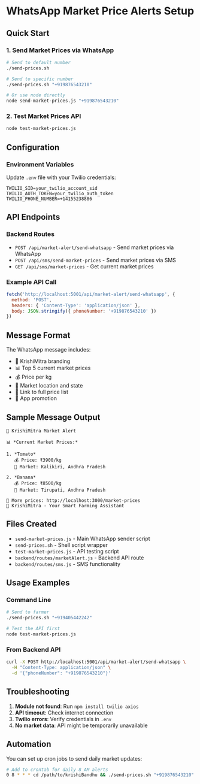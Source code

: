 # WhatsApp Market Price Alerts Setup

## Quick Start

### 1. Send Market Prices via WhatsApp
```bash
# Send to default number
./send-prices.sh

# Send to specific number
./send-prices.sh "+919876543210"

# Or use node directly
node send-market-prices.js "+919876543210"
```

### 2. Test Market Prices API
```bash
node test-market-prices.js
```

## Configuration

### Environment Variables
Update `.env` file with your Twilio credentials:
```
TWILIO_SID=your_twilio_account_sid
TWILIO_AUTH_TOKEN=your_twilio_auth_token
TWILIO_PHONE_NUMBER=+14155238886
```

## API Endpoints

### Backend Routes
- `POST /api/market-alert/send-whatsapp` - Send market prices via WhatsApp
- `POST /api/sms/send-market-prices` - Send market prices via SMS
- `GET /api/sms/market-prices` - Get current market prices

### Example API Call
```javascript
fetch('http://localhost:5001/api/market-alert/send-whatsapp', {
  method: 'POST',
  headers: { 'Content-Type': 'application/json' },
  body: JSON.stringify({ phoneNumber: '+919876543210' })
})
```

## Message Format

The WhatsApp message includes:
- 🌾 KrishiMitra branding
- 📊 Top 5 current market prices
- 💰 Price per kg
- 📍 Market location and state
- 🔗 Link to full price list
- 📱 App promotion

## Sample Message Output
```
🌾 KrishiMitra Market Alert

📊 *Current Market Prices:*

1. *Tomato*
   💰 Price: ₹3900/kg
   📍 Market: Kalikiri, Andhra Pradesh

2. *Banana*
   💰 Price: ₹8500/kg
   📍 Market: Tirupati, Andhra Pradesh

🔗 More prices: http://localhost:3000/market-prices
📱 KrishiMitra - Your Smart Farming Assistant
```

## Files Created
- `send-market-prices.js` - Main WhatsApp sender script
- `send-prices.sh` - Shell script wrapper
- `test-market-prices.js` - API testing script
- `backend/routes/marketAlert.js` - Backend API route
- `backend/routes/sms.js` - SMS functionality

## Usage Examples

### Command Line
```bash
# Send to farmer
./send-prices.sh "+919405442242"

# Test the API first
node test-market-prices.js
```

### From Backend API
```bash
curl -X POST http://localhost:5001/api/market-alert/send-whatsapp \
  -H "Content-Type: application/json" \
  -d '{"phoneNumber": "+919876543210"}'
```

## Troubleshooting

1. **Module not found**: Run `npm install twilio axios`
2. **API timeout**: Check internet connection
3. **Twilio errors**: Verify credentials in `.env`
4. **No market data**: API might be temporarily unavailable

## Automation

You can set up cron jobs to send daily market updates:
```bash
# Add to crontab for daily 8 AM alerts
0 8 * * * cd /path/to/krishiBandhu && ./send-prices.sh "+919876543210"
```